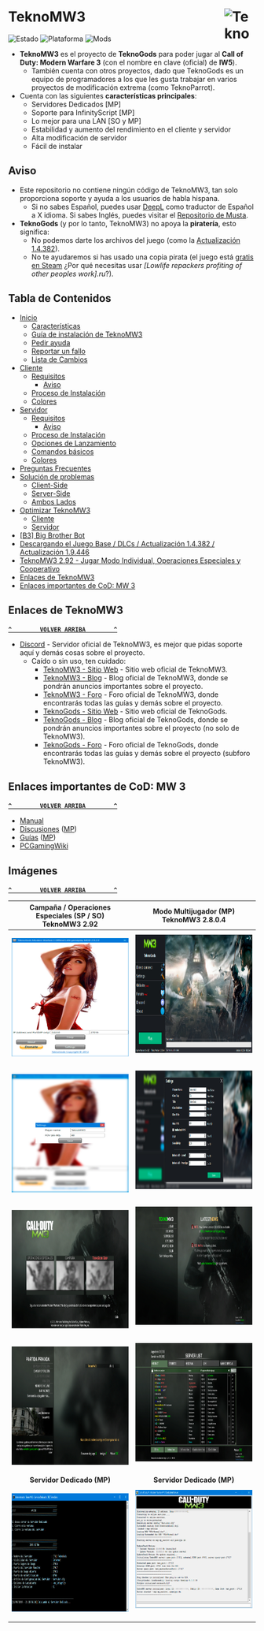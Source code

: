 # TeknoMW3 <a href="#"><img src="../../blob/master/Recursos/Imagenes/TeknoMW3-Logo.png" alt="TeknoMW3-Logo.png" title="TeknoMW3" align="right" width="64" height="64"/></a>
![Estado](https://img.shields.io/badge/Estado-En%20L%C3%ADnea-success?style=flat-square&logo=statuspage&logoColor=fff&labelColor=000) ![Plataforma](https://img.shields.io/badge/Plataforma-Windows-orange?style=flat-square&logo=windows&logoColor=fff&labelColor=000) ![Mods](https://img.shields.io/badge/Mods-InfinityScript%20(C%23)-blue?style=flat-square&logo=atom&logoColor=fff&labelColor=000)
- **TeknoMW3** es el proyecto de **TeknoGods** para poder jugar al **Call of Duty: Modern Warfare 3** (con el nombre en clave (oficial) de **IW5**).
  - También cuenta con otros proyectos, dado que TeknoGods es un equipo de programadores a los que les gusta trabajar en varios proyectos de modificación extrema (como TeknoParrot).
- Cuenta con las siguientes **características principales**:
  - Servidores Dedicados [MP]
  - Soporte para InfinityScript [MP]
  - Lo mejor para una LAN [SO y MP]
  - Estabilidad y aumento del rendimiento en el cliente y servidor
  - Alta modificación de servidor
  - Fácil de instalar

## Aviso
- Este repositorio no contiene ningún código de TeknoMW3, tan solo proporciona soporte y ayuda a los usuarios de habla hispana.
  - Si no sabes Español, puedes usar [DeepL](https://www.deepl.com/translator) como traductor de Español a X idioma. Si sabes Inglés, puedes visitar el [Repositorio de Musta](https://github.com/Musta1337/TeknoMW3).
- **TeknoGods** (y por lo tanto, TeknoMW3) no apoya la **piratería**, esto significa:
  - No podemos darte los archivos del juego (como la [Actualización 1.4.382](../../wiki/Actualización-1.4.382)).
  - No te ayudaremos si has usado una copia pirata (el juego está [gratis en Steam](../../wiki/Juego-Base---DLC) ¿Por qué necesitas usar _[Lowlife repackers profiting of other peoples work].ru_?).

## Tabla de Contenidos
- [Inicio](../../wiki)
  - [Características](../../wiki#caracter%C3%ADsticas)
  - [Guía de instalación de TeknoMW3](../../wiki#gu%C3%ADa-de-instalaci%C3%B3n-de-teknomw3)
  - [Pedir ayuda](../../wiki#pedir-ayuda)
  - [Reportar un fallo](../../wiki#reportar-un-fallo-bug)
  - [Lista de Cambios](../../wiki/TeknoMW3's-Changelog)
- [Cliente](../../wiki/Cliente)
  - [Requisitos](../../wiki/Cliente#requisitos)
    - [Aviso](../../wiki/Cliente#aviso)
  - [Proceso de Instalación](../../wiki/Cliente#proceso-de-instalaci%C3%B3n)
  - [Colores](../../wiki/Cliente#colores)
- [Servidor](../../wiki/Servidor)
  - [Requisitos](../../wiki/Servidor#requisitos)
    - [Aviso](../../wiki/Servidor#aviso)
  - [Proceso de Instalación](../../wiki/Servidor#proceso-de-instalaci%C3%B3n)
  - [Opciones de Lanzamiento](../../wiki/Servidor#opciones-de-lanzamiento)
  - [Comandos básicos](../../wiki/Servidor#comandos-básicos)
  - [Colores](../../wiki/Servidor#colores)
- [Preguntas Frecuentes](../../wiki/Preguntas-Frecuentes)
- [Solución de problemas](../../wiki/Soluci%C3%B3n-de-problemas)
  - [Client-Side](../../wiki/Soluci%C3%B3n-de-problemas#-client-side)
  - [Server-Side](../../wiki/Soluci%C3%B3n-de-problemas#-server-side)
  - [Ambos Lados](../../wiki/Soluci%C3%B3n-de-problemas#-ambos-lados)
- [Optimizar TeknoMW3](../../wiki/Optimizar-TeknoMW3)
  - [Cliente](../../wiki/Optimizar-TeknoMW3#cliente)
  - [Servidor](../../wiki/Optimizar-TeknoMW3#servidor)
- [[B3] Big Brother Bot](https://github.com/Musta1337/TeknoMW3/wiki/Big-Brother-Bot-Setup)
- [Descargando el Juego Base / DLCs / Actualización 1.4.382 / Actualización 1.9.446](../../wiki/Juego-Base---DLC)
- [TeknoMW3 2.92 - Jugar Modo Individual, Operaciones Especiales y Cooperativo](../../wiki/TeknoMW3-2.92)
- [Enlaces de TeknoMW3](../blob/master/README.md#enlaces-de-teknomw3)
- [Enlaces importantes de CoD: MW 3](../blob/master/README.md#enlaces-importantes-de-cod-mw-3)

## Enlaces de TeknoMW3
**[`^        VOLVER ARRIBA        ^`](#tabla-de-contenidos)**
- [Discord](https://discord.gg/7Wxn85M) - Servidor oficial de TeknoMW3, es mejor que pidas soporte aquí y demás cosas sobre el proyecto.
  - Caído o sin uso, ten cuidado:
    - [TeknoMW3 - Sitio Web](https://www.teknomw3.pw/) - Sitio web oficial de TeknoMW3.
    - [TeknoMW3 - Blog](https://www.teknomw3.pw/blog/) - Blog oficial de TeknoMW3, donde se pondrán anuncios importantes sobre el proyecto.
    - [TeknoMW3 - Foro](https://forum.teknomw3.pw/) - Foro oficial de TeknoMW3, donde encontrarás todas las guías y demás sobre el proyecto.
    - [TeknoGods - Sitio Web](https://teknogods.com/) - Sitio web oficial de TeknoGods.
    - [TeknoGods - Blog](https://teknogods.com/?page_id=1244) - Blog oficial de TeknoGods, donde se pondrán anuncios importantes sobre el proyecto (no solo de TeknoMW3).
    - [TeknoGods - Foro](https://forum.teknogods.com/viewforum.php?f=40) - Foro oficial de TeknoGods, donde encontrarás todas las guías y demás sobre el proyecto (subforo TeknoMW3).

## Enlaces importantes de CoD: MW 3
**[`^        VOLVER ARRIBA        ^`](#tabla-de-contenidos)**
- [Manual](https://store.steampowered.com/manual/115300/)
- [Discusiones](https://steamcommunity.com/app/42680/discussions/) ([MP](https://steamcommunity.com/app/42690/discussions/))
- [Guías](https://steamcommunity.com/app/42680/guides/) ([MP](https://steamcommunity.com/app/42690/guides/))
- [PCGamingWiki](https://pcgamingwiki.com/wiki/Call_of_Duty:_Modern_Warfare_3)

## Imágenes
**[`^        VOLVER ARRIBA        ^`](#tabla-de-contenidos)**

| **Campaña** / **Operaciones Especiales** (**SP** / **SO**)<br>TeknoMW3 2.92 | **Modo Multijugador** (**MP**)<br>TeknoMW3 2.8.0.4 |
|:----:|:----:|
| <p align="center"><img src="Recursos/Imagenes/TeknoMW3-SP-SO-01.jpg" alt="TeknoMW3-SP-SO-01.jpg" width="240" height="240"> | <img src="Recursos/Imagenes/TeknoMW3-MP-01.jpg" alt="TeknoMW3-MP-01.jpg" width="426" height="240"></p> |
| <p align="center"><img src="Recursos/Imagenes/TeknoMW3-SP-SO-02.jpg" alt="TeknoMW3-SP-SO-02.jpg" width="240" height="240"> | <img src="Recursos/Imagenes/TeknoMW3-MP-02.jpg" alt="TeknoMW3-MP-02.jpg" width="426" height="240"></p> |
| <p align="center"><img src="Recursos/Imagenes/TeknoMW3-SP-SO-03.jpg" alt="TeknoMW3-SP-SO-03.jpg" width="426" height="240"> | <img src="Recursos/Imagenes/TeknoMW3-MP-03.jpg" alt="TeknoMW3-MP-03.jpg" width="426" height="240"></p> |
| <p align="center"><img src="Recursos/Imagenes/TeknoMW3-SP-SO-04.jpg" alt="TeknoMW3-SP-SO-04.jpg" width="426" height="240"> | <img src="Recursos/Imagenes/TeknoMW3-MP-04.jpg" alt="TeknoMW3-MP-04.jpg" width="426" height="240"></p> |
| **Servidor Dedicado (MP)** | **Servidor Dedicado (MP)** | 
| <p align="center"><img src="Recursos/Imagenes/TeknoMW3-MP-SV-01.jpg" alt="TeknoMW3-MP-SV-01.jpg" width="426" height="240"> | <img src="Recursos/Imagenes/TeknoMW3-MP-SV-02.jpg" alt="TeknoMW3-MP-SV-02.jpg" width="426" height="240"></p> |
